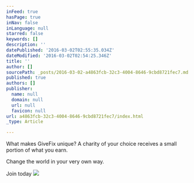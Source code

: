 ```yaml
---
inFeed: true
hasPage: true
inNav: false
inLanguage: null
starred: false
keywords: []
description: ''
datePublished: '2016-03-02T02:55:35.034Z'
dateModified: '2016-03-02T02:54:25.346Z'
title: ''
author: []
sourcePath: _posts/2016-03-02-a4863fcb-32c3-4004-8646-9cbd8721fec7.md
published: true
authors: []
publisher:
  name: null
  domain: null
  url: null
  favicon: null
url: a4863fcb-32c3-4004-8646-9cbd8721fec7/index.html
_type: Article

---
```

What makes GiveFix unique? A charity of your choice receives a small portion of what you earn.

Change the world in your very own way.

Join today
![](https://the-grid-user-content.s3-us-west-2.amazonaws.com/4981b7d7-115e-48cf-b9b7-ad4aa74656e9.png)